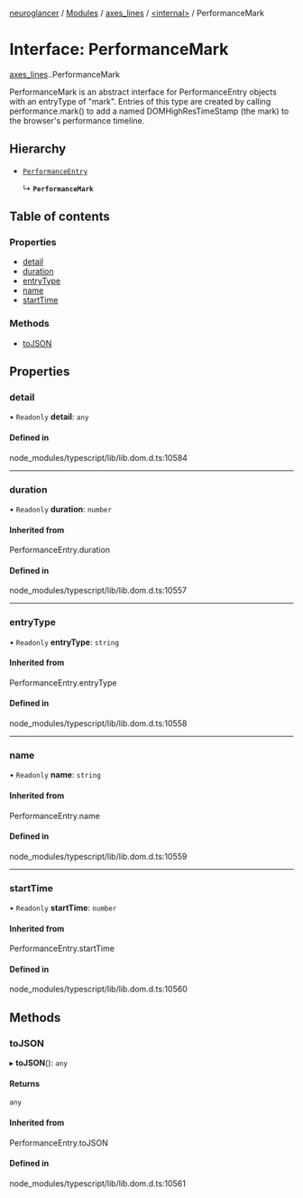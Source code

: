 [neuroglancer](../README.md) / [Modules](../modules.md) / [axes\_lines](../modules/axes_lines.md) / [<internal\>](../modules/axes_lines._internal_.md) / PerformanceMark

# Interface: PerformanceMark

[axes_lines](../modules/axes_lines.md).[<internal>](../modules/axes_lines._internal_.md).PerformanceMark

PerformanceMark is an abstract interface for PerformanceEntry objects with an entryType of "mark". Entries of this type are created by calling performance.mark() to add a named DOMHighResTimeStamp (the mark) to the browser's performance timeline.

## Hierarchy

- [`PerformanceEntry`](../modules/axes_lines._internal_.md#performanceentry)

  ↳ **`PerformanceMark`**

## Table of contents

### Properties

- [detail](axes_lines._internal_.PerformanceMark.md#detail)
- [duration](axes_lines._internal_.PerformanceMark.md#duration)
- [entryType](axes_lines._internal_.PerformanceMark.md#entrytype)
- [name](axes_lines._internal_.PerformanceMark.md#name)
- [startTime](axes_lines._internal_.PerformanceMark.md#starttime)

### Methods

- [toJSON](axes_lines._internal_.PerformanceMark.md#tojson)

## Properties

### detail

• `Readonly` **detail**: `any`

#### Defined in

node_modules/typescript/lib/lib.dom.d.ts:10584

___

### duration

• `Readonly` **duration**: `number`

#### Inherited from

PerformanceEntry.duration

#### Defined in

node_modules/typescript/lib/lib.dom.d.ts:10557

___

### entryType

• `Readonly` **entryType**: `string`

#### Inherited from

PerformanceEntry.entryType

#### Defined in

node_modules/typescript/lib/lib.dom.d.ts:10558

___

### name

• `Readonly` **name**: `string`

#### Inherited from

PerformanceEntry.name

#### Defined in

node_modules/typescript/lib/lib.dom.d.ts:10559

___

### startTime

• `Readonly` **startTime**: `number`

#### Inherited from

PerformanceEntry.startTime

#### Defined in

node_modules/typescript/lib/lib.dom.d.ts:10560

## Methods

### toJSON

▸ **toJSON**(): `any`

#### Returns

`any`

#### Inherited from

PerformanceEntry.toJSON

#### Defined in

node_modules/typescript/lib/lib.dom.d.ts:10561
